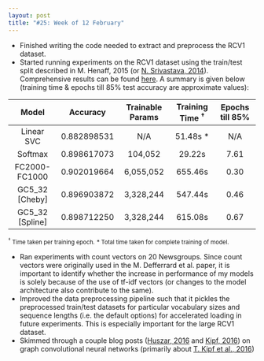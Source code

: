 ```yaml
---
layout: post
title: "#25: Week of 12 February"
---
```


- Finished writing the code needed to extract and preprocess the RCV1 dataset.
- Started running experiments on the RCV1 dataset using the train/test split described in M. Henaff, 2015 (or [N. Srivastava, 2014](http://jmlr.org/papers/volume15/srivastava14a.old/srivastava14a.pdf)). Comprehensive results can be found [here](https://github.com/SuyashLakhotia/TextCategorization/blob/master/results.csv). A summary is given below (training time & epochs till 85% test accuracy are approximate values):

| Model           | Accuracy    | Trainable Params | Training Time <sup>†</sup>  | Epochs till 85% |
|:---------------:|:-----------:|:----------------:|:---------------------------:|:---------------:|
| Linear SVC      | 0.882898531 | N/A              | 51.48s *                    | N/A             |
| Softmax         | 0.898617073 | 104,052          | 29.22s                      | 7.61            |
| FC2000-FC1000   | 0.902019664 | 6,055,052        | 655.46s                     | 0.30            |
| GC5_32 [Cheby]  | 0.896903872 | 3,328,244        | 547.44s                     | 0.46            |
| GC5_32 [Spline] | 0.898712250 | 3,328,244        | 615.08s                     | 0.67            |

<!--
| 1518605241 |
| 1518542234 |
| 1518842040 |
| 1518603526 |
| 1518708077 |
-->

<small><sup>†</sup> Time taken per training epoch.</small>
<small>\* Total time taken for complete training of model.</small>

- Ran experiments with count vectors on 20 Newsgroups. Since count vectors were originally used in the M. Defferrard et al. paper, it is important to identify whether the increase in performance of my models is solely because of the use of tf-idf vectors (or changes to the model architecture also contribute to the same).
- Improved the data preprocessing pipeline such that it pickles the preprocessed train/test datasets for particular vocabulary sizes and sequence lengths (i.e. the default options) for accelerated loading in future experiments. This is especially important for the large RCV1 dataset.
- Skimmed through a couple blog posts ([Huszar, 2016](http://www.inference.vc/how-powerful-are-graph-convolutions-review-of-kipf-welling-2016-2/) and [Kipf, 2016](https://tkipf.github.io/graph-convolutional-networks/)) on graph convolutional neural networks (primarily about [T. Kipf et al., 2016](https://arxiv.org/abs/1609.02907))
